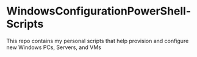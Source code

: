 # WindowsConfigurationPowerShell-Scripts
This repo contains my personal scripts that help provision and configure new Windows PCs, Servers, and VMs
